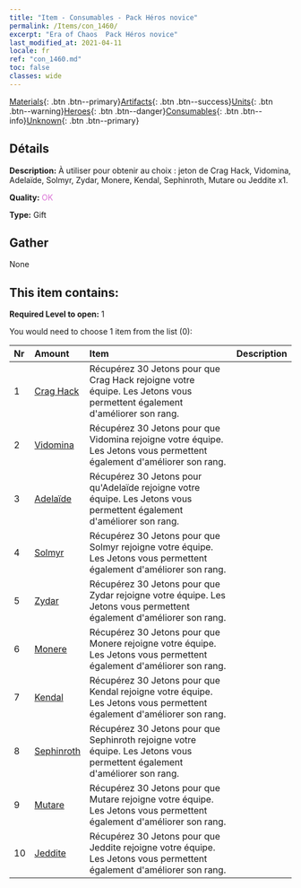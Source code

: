 ```yaml
---
title: "Item - Consumables - Pack Héros novice"
permalink: /Items/con_1460/
excerpt: "Era of Chaos  Pack Héros novice"
last_modified_at: 2021-04-11
locale: fr
ref: "con_1460.md"
toc: false
classes: wide
---
```

 [Materials](/fr/Items/){: .btn .btn--primary}[Artifacts](/fr/Items/Artifacts/){: .btn .btn--success}[Units](/fr/Items/Units/){: .btn .btn--warning}[Heroes](/fr/Items/Heroes/){: .btn .btn--danger}[Consumables](/fr/Items/Consumables/){: .btn .btn--info}[Unknown](/fr/Items/Unknown/){: .btn .btn--primary}

## Détails
 **Description:** À utiliser pour obtenir au choix : jeton de Crag Hack, Vidomina, Adelaïde, Solmyr, Zydar, Monere, Kendal, Sephinroth, Mutare ou Jeddite x1.

 **Quality:** <span style="color: #DA70D6">OK</span>

 **Type:** Gift

## Gather

  None

## This item contains:

 **Required Level to open:** 1

 You would need to choose 1 item from the list (0):

  | Nr | Amount |     Item    | Description |
  |:---|:-------|:------------|:-----------:|
  | 1 | [Crag Hack](/fr/Items/her_375/) | Récupérez 30 Jetons pour que Crag Hack rejoigne votre équipe. Les Jetons vous permettent également d'améliorer son rang. | 
  | 2 | [Vidomina](/fr/Items/her_372/) | Récupérez 30 Jetons pour que Vidomina rejoigne votre équipe. Les Jetons vous permettent également d'améliorer son rang. | 
  | 3 | [Adelaïde](/fr/Items/her_359/) | Récupérez 30 Jetons pour qu'Adelaïde rejoigne votre équipe. Les Jetons vous permettent également d'améliorer son rang. | 
  | 4 | [Solmyr](/fr/Items/her_386/) | Récupérez 30 Jetons pour que Solmyr rejoigne votre équipe. Les Jetons vous permettent également d'améliorer son rang. | 
  | 5 | [Zydar](/fr/Items/her_385/) | Récupérez 30 Jetons pour que Zydar rejoigne votre équipe. Les Jetons vous permettent également d'améliorer son rang. | 
  | 6 | [Monere](/fr/Items/her_379/) | Récupérez 30 Jetons pour que Monere rejoigne votre équipe. Les Jetons vous permettent également d'améliorer son rang. | 
  | 7 | [Kendal](/fr/Items/her_363/) | Récupérez 30 Jetons pour que Kendal rejoigne votre équipe. Les Jetons vous permettent également d'améliorer son rang. | 
  | 8 | [Sephinroth](/fr/Items/her_392/) | Récupérez 30 Jetons pour que Sephinroth rejoigne votre équipe. Les Jetons vous permettent également d'améliorer son rang. | 
  | 9 | [Mutare](/fr/Items/her_389/) | Récupérez 30 Jetons pour que Mutare rejoigne votre équipe. Les Jetons vous permettent également d'améliorer son rang. | 
  | 10 | [Jeddite](/fr/Items/her_391/) | Récupérez 30 Jetons pour que Jeddite rejoigne votre équipe. Les Jetons vous permettent également d'améliorer son rang. | 
